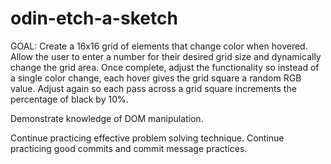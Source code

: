 # odin-etch-a-sketch

GOAL: Create a 16x16 grid of elements that change color when hovered. Allow the
user to enter a number for their desired grid size and dynamically change the
grid area. Once complete, adjust the functionality so instead of a single color
change, each hover gives the grid square a random RGB value. Adjust again so
each pass across a grid square increments the percentage of black by 10%.

Demonstrate knowledge of DOM manipulation.

Continue practicing effective problem solving technique. Continue practicing
good commits and commit message practices.
